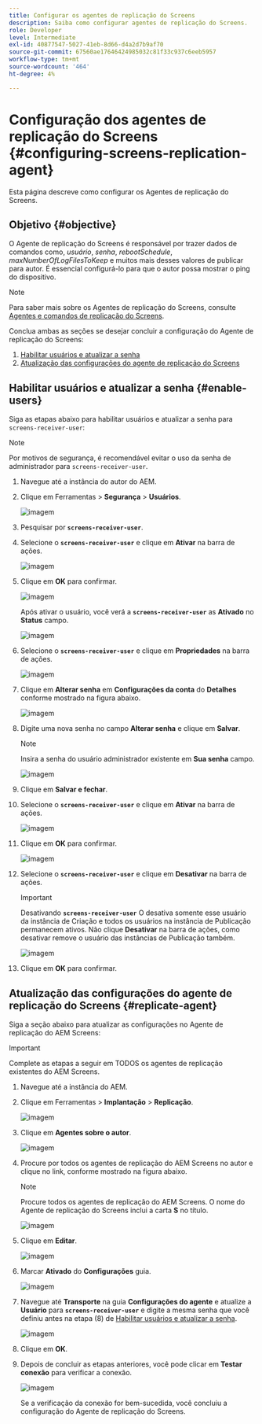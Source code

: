 ```yaml
---
title: Configurar os agentes de replicação do Screens
description: Saiba como configurar agentes de replicação do Screens.
role: Developer
level: Intermediate
exl-id: 40877547-5027-41eb-8d66-d4a2d7b9af70
source-git-commit: 67560ae17646424985032c81f33c937c6eeb5957
workflow-type: tm+mt
source-wordcount: '464'
ht-degree: 4%

---
```


# Configuração dos agentes de replicação do Screens {#configuring-screens-replication-agent}

Esta página descreve como configurar os Agentes de replicação do Screens.

## Objetivo {#objective}

O Agente de replicação do Screens é responsável por trazer dados de comandos como, *usuário*, *senha*, *rebootSchedule*, *maxNumberOfLogFilesToKeep* e muitos mais desses valores de publicar para autor. É essencial configurá-lo para que o autor possa mostrar o ping do dispositivo.

>[!NOTE]
>Para saber mais sobre os Agentes de replicação do Screens, consulte [Agentes e comandos de replicação do Screens](https://experienceleague.adobe.com/en/docs/experience-manager-screens/user-guide/administering/author-publish/author-publish-architecture-overview#screens-replication-agents-and-commands).

Conclua ambas as seções se desejar concluir a configuração do Agente de replicação do Screens:

1. [Habilitar usuários e atualizar a senha](#enable-users)
1. [Atualização das configurações do agente de replicação do Screens](#replicate-agent)

## Habilitar usuários e atualizar a senha {#enable-users}

Siga as etapas abaixo para habilitar usuários e atualizar a senha para `screens-receiver-user`:

>[!NOTE]
>Por motivos de segurança, é recomendável evitar o uso da senha de administrador para `screens-receiver-user`.

1. Navegue até a instância do autor do AEM.

1. Clique em Ferramentas > **Segurança** > **Usuários**.

   ![imagem](/help/user-guide/assets/screens-replication/screens-replication1.png)

1. Pesquisar por **`screens-receiver-user`**.

1. Selecione o **`screens-receiver-user`** e clique em **Ativar** na barra de ações.

   ![imagem](/help/user-guide/assets/screens-replication/screens-replication2.png)

1. Clique em **OK** para confirmar.

   ![imagem](/help/user-guide/assets/screens-replication/screens-replication3.png)

   Após ativar o usuário, você verá a **`screens-receiver-user`** as **Ativado** no **Status** campo.

   ![imagem](/help/user-guide/assets/screens-replication/screens-replication4.png)

1. Selecione o **`screens-receiver-user`** e clique em **Propriedades** na barra de ações.

   ![imagem](/help/user-guide/assets/screens-replication/screens-replication5.png)

1. Clique em **Alterar senha** em **Configurações da conta** do **Detalhes** conforme mostrado na figura abaixo.

   ![imagem](/help/user-guide/assets/screens-replication/screens-replication6.png)

1. Digite uma nova senha no campo **Alterar senha** e clique em **Salvar**.

   >[!NOTE]
   >Insira a senha do usuário administrador existente em **Sua senha** campo.

   ![imagem](/help/user-guide/assets/screens-replication/screens-replication7.png)

1. Clique em **Salvar e fechar**.

1. Selecione o **`screens-receiver-user`** e clique em **Ativar** na barra de ações.

   ![imagem](/help/user-guide/assets/screens-replication/screens-replication8.png)

1. Clique em **OK** para confirmar.

   ![imagem](/help/user-guide/assets/screens-replication/screens-replication9.png)

1. Selecione o **`screens-receiver-user`** e clique em **Desativar** na barra de ações.

   >[!IMPORTANT]
   > Desativando **`screens-receiver-user`** O desativa somente esse usuário da instância de Criação e todos os usuários na instância de Publicação permanecem ativos. Não clique **Desativar** na barra de ações, como desativar remove o usuário das instâncias de Publicação também.

   ![imagem](/help/user-guide/assets/screens-replication/screens-replication10.png)

1. Clique em **OK** para confirmar.

## Atualização das configurações do agente de replicação do Screens {#replicate-agent}

Siga a seção abaixo para atualizar as configurações no Agente de replicação do AEM Screens:

>[!IMPORTANT]
>Complete as etapas a seguir em TODOS os agentes de replicação existentes do AEM Screens.

1. Navegue até a instância do AEM.
1. Clique em Ferramentas > **Implantação** > **Replicação**.

   ![imagem](/help/user-guide/assets/screens-replication/screens-replication1a.png)

1. Clique em **Agentes sobre o autor**.

   ![imagem](/help/user-guide/assets/screens-replication/screens-replication1b.png)

1. Procure por todos os agentes de replicação do AEM Screens no autor e clique no link, conforme mostrado na figura abaixo.

   >[!NOTE]
   >Procure todos os agentes de replicação do AEM Screens. O nome do Agente de replicação do Screens inclui a carta **S** no título.

   ![imagem](/help/user-guide/assets/screens-replication/screens-replication1c.png)

1. Clique em **Editar**.

   ![imagem](/help/user-guide/assets/screens-replication/screens-replication1d.png)

1. Marcar **Ativado** do **Configurações** guia.

   ![imagem](/help/user-guide/assets/screens-replication/screens-replication1e.png)

1. Navegue até **Transporte** na guia **Configurações do agente** e atualize a **Usuário** para **`screens-receiver-user`** e digite a mesma senha que você definiu antes na etapa (8) de [Habilitar usuários e atualizar a senha](#enable-users).

   ![imagem](/help/user-guide/assets/screens-replication/screens-replication1-f.png)

1. Clique em **OK**.

1. Depois de concluir as etapas anteriores, você pode clicar em **Testar conexão** para verificar a conexão.

   ![imagem](/help/user-guide/assets/screens-replication/screens-replication1g.png)

   Se a verificação da conexão for bem-sucedida, você concluiu a configuração do Agente de replicação do Screens.
